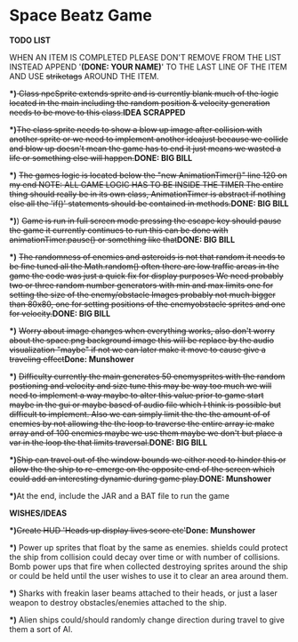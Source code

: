 # Space Beatz Game

<B>TODO LIST</B>

WHEN AN ITEM IS COMPLETED PLEASE DON'T REMOVE FROM THE LIST 
INSTEAD APPEND '<B>(DONE: YOUR NAME)</B>' TO THE LAST LINE OF THE ITEM AND USE <strike>striketags</strike> AROUND THE ITEM.

<b>*)</b><strike> Class npcSprite extends sprite and is currently blank much of the logic located in the main including the random position & velocity generation needs to be move to this class.</strike><b>IDEA SCRAPPED</b>

<b>*)</b><strike>The class sprite needs to show a blow up image after collision with another sprite or we need to implement another ideajust because we collide and blow up doesn't mean the game has to end it just means we wasted a life or something else will happen.</strike><b>DONE: BIG BILL</b>

<b>*)</b> <strike>The games logic is located below the "new AnimationTimer()" line 120 on my end 
NOTE: ALL GAME LOGIC HAS TO BE INSIDE THE TIMER The entire thing should really be in its own class, AnimationTimer is abstract if nothing else all the 'if()' statements should be contained in methods.</strike><b>DONE: BIG BILL</b>

<b>*)</b>) <strike>Game is run in full screen mode pressing the escape key should pause the game it currently continues to run this can be done with animationTimer.pause() or something like that</strike><b>DONE: BIG BILL</b>

<b>*)</b> <strike>The randomness of enemies and asteroids is not that random it needs to be fine tuned all the Math.random()
often there are low traffic areas in the game the code was just a quick
fix for display purposes We need probably two or three random number generators  with min and max limits one for setting the size of the enemy/obstacle Images probably not much bigger than 80x80, one for setting positions of the enemyobstacle sprites and one for velocity.</strike><b>DONE: BIG BILL</b>

<b>*)</b> <strike>Worry about image changes when everything works, also don't worry about the space.png background image this will be replace by the audio visualization "maybe" if not we can later make it move to cause give a traveling effect</strike><b>Done: Munshower</b>

<b>*)</b> <strike>Difficulty currently the main generates 50 enemysprites with the random postioning and velocity and size tune this may be way too much we will need to implement a way maybe to alter this value prior to game start maybe in the gui or maybe
based of audio file which I think is possible but difficult to implement. Also we can simply limit the the the amount of of enemies by not allowing the the loop to traverse the entire array ie make array and of 100 enemies maybe we use them maybe we don't but place a var in the loop the that limits traversal.</strike><b>DONE: BIG BILL</b>

<b>*)</b><strike>Ship can travel out of the window bounds we either need to hinder this or allow the the ship to re-emerge on the opposite end of the screen which could add an interesting dynamic during game play.</strike><b>DONE: Munshower</b> 

<b>*)</b>At the end, include the JAR and a BAT file to run the game



<b>WISHES/IDEAS</b>

<b>*)</b><strike>Create HUD 'Heads up display lives score etc'</strike><b>Done: Munshower</b>

<b>*)</b> Power up sprites that float by the same as enemies. shields could protect the ship from collision could decay over time or with number of collisions. Bomb power ups that fire when collected destroying sprites around the ship or could be held until the user wishes to use it to clear an area around them.

<b>*)</b> Sharks with freakin laser beams attached to their heads, or just a laser weapon to destroy obstacles/enemies attached to the ship.

<b>*)</b> Alien ships could/should randomly change direction during travel to give them a sort of AI.
 
